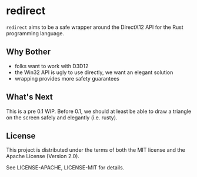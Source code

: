# redirect

`redirect` aims to be a safe wrapper around the DirectX12 API for the Rust programming language.

## Why Bother

- folks want to work with D3D12
- the Win32 API is ugly to use directly, we want an elegant solution
- wrapping provides more safety guarantees

## What's Next

This is a pre 0.1 WIP.
Before 0.1, we should at least be able to draw a triangle on the screen safely and elegantly (i.e. rusty).

## License

This project is distributed under the terms of both the MIT license and the Apache License (Version 2.0).

See LICENSE-APACHE, LICENSE-MIT for details.
